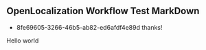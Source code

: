 ## OpenLocalization Workflow Test MarkDown
* 8fe69605-3266-46b5-ab82-ed6afdf4e89d 
thanks!

Hello world